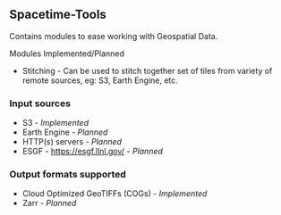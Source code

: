 ## Spacetime-Tools

Contains modules to ease working with Geospatial Data.



Modules Implemented/Planned

* Stitching - Can be used to stitch together set of tiles from variety of remote sources, eg: S3, Earth Engine, etc.



### Input sources

* S3 - *Implemented*
* Earth Engine - *Planned*
* HTTP(s) servers - *Planned*
* ESGF - https://esgf.llnl.gov/ - *Planned*



### Output formats supported

* Cloud Optimized GeoTIFFs (COGs) - *Implemented*
* Zarr - *Planned*